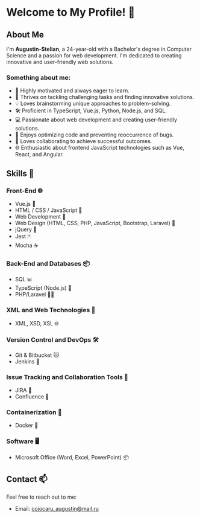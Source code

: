 # Welcome to My Profile! 👋

## About Me

I'm **Augustin-Stelian**, a 24-year-old with a Bachelor's degree in Computer Science and a passion for web development. I'm dedicated to creating innovative and user-friendly web solutions.

### Something about me:

- 🚀 Highly motivated and always eager to learn.
- 🌟 Thrives on tackling challenging tasks and finding innovative solutions.
- 💡 Loves brainstorming unique approaches to problem-solving.
- 🛠️ Proficient in TypeScript, Vue.js, Python, Node.js, and SQL.
- 💻 Passionate about web development and creating user-friendly solutions.
- 🔧 Enjoys optimizing code and preventing reoccurrence of bugs.
- 🤝 Loves collaborating to achieve successful outcomes.
- 🌐 Enthusiastic about frontend JavaScript technologies such as Vue, React, and Angular.

## Skills 🚀

### Front-End 🌐

- Vue.js 📸
- HTML / CSS / JavaScript 🎨
- Web Development 🚀
- Web Design (HTML, CSS, PHP, JavaScript, Bootstrap, Laravel) 💼
- jQuery 🔧
- Jest 🃏
- Mocha ☕

### Back-End and Databases 📦

- SQL 📊
- TypeScript (Node.js) 🦄
- PHP/Laravel 👨‍💻

### XML and Web Technologies 📜

- XML, XSD, XSL 🌐

### Version Control and DevOps 🛠️

- Git & Bitbucket 🐱
- Jenkins 🚀
  
### Issue Tracking and Collaboration Tools 📝

- JIRA 📝
- Confluence 📄

### Containerization 🐳

- Docker 🐳

### Software 🖥️

- Microsoft Office (Word, Excel, PowerPoint) 📦

## Contact 📫

Feel free to reach out to me:

- Email: cojocaru_augustin@mail.ru
